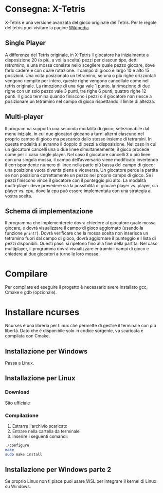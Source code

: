 # Consegna: X-Tetris
X-Tetris è una versione avanzata del gioco originale del Tetris. Per le regole del tetris puoi visitare la pagine
[Wikipedia](https://it.wikipedia.org/wiki/Tetris).
## Single Player
A differenza del Tetris originale, in X-Tetris il giocatore ha inizialmente a disposizione 20 (o più, a voi la
scelta) pezzi per ciascun tipo, detti _tetramino_, e una mossa consiste nello scegliere quale pezzo giocare, dove
farlo cadere e con quale rotazione.
Il campo di gioco è largo 10 e alto 15 posizioni. Una volta posizionato un tetramino, se una o più righe
orizzontali vengono riempite per intero, queste righe vengono cancellate come nel tetris originale.
La rimozione di una riga vale 1 punto, la rimozione di due righe con un solo pezzo vale 3 punti, tre righe 6
punti, quattro righe 12 punti.
Il gioco termina quando finiscono i pezzi o il giocatore non riesce a posizionare un tetramino nel campo di
gioco rispettando il limite di altezza.

## Multi-player
Il programma supporta una seconda modalità di gioco, selezionabile dal menu iniziale, in cui due giocatori
giocano a turni alterni ciascuno nel proprio campo di gioco ma pescando dallo stesso insieme di tetramini.
In questa modalità si avranno il doppio di pezzi a disposizione. Nel caso in cui un giocatore cancelli una
o due linee simultaneamente, il gioco procede come per il caso single player. Nel caso il giocatore cancelli
3 o più linee con una singola mossa, il campo dell’avversario viene modificato invertendo il corrispondente
numero di linee nella parte più bassa del campo di gioco: una posizione vuota diventa piena e viceversa.
Un giocatore perde la partita se non posiziona correttamente un pezzo nel proprio campo di gioco. Se i pezzi
finiscono vince il giocatore con il punteggio più alto.
La modalità multi-player deve prevedere sia la possibilità di giocare player vs. player, sia player vs. cpu, dove
la cpu può essere implementata con una strategia a vostra scelta.

## Schema di implementazione
Il programma che implementerete dovrà chiedere al giocatore quale mossa giocare, e dovrà visualizzare il
campo di gioco aggiornato (usando la funzione `printf`). Dovrà verificare che la mossa scelta non inserisca
un tetramino fuori dal campo di gioco, dovrà aggiornare il punteggio e l lista di pezzi disponibili. Questi
passi si ripetono fino alla fine della partita.
Nel caso multiplayer, il programma dovrà visualizzare entrambi i campi di gioco e chiedere ai due giocatori
a turno le loro mosse.

# Compilare
Per compilare ed eseguire il progetto è necessario avere installato gcc, Cmake e gdb (opzionale).

# Installare ncurses
Ncurses è una libreria per Linux che permette di gestire il terminale con più libertà. Dato che è disponibile solo in codice sorgente, va scaricata e compilata con Cmake.
## Installazione per Windows
Passa a Linux.
## Installazione per Linux
### Download
[Sito ufficiale](https://invisible-island.net/ncurses/)
### Compilazione
1. Estrarre l'archivio scaricato
2. Entrare nella cartella da terminale
3. Inserire i seguenti comandi:
```bash
./configure
make
sudo make install
```

## Installazione per Windows parte 2
Se proprio Linux non ti piace puoi usare WSL per integrare il kernel di Linux su Windows.
